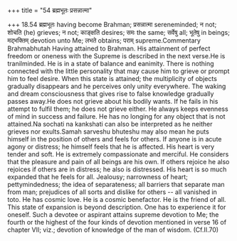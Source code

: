 +++
title = "54 ब्रह्मभूतः प्रसन्नात्मा"

+++
18.54 ब्रह्मभूतः having become Brahman; प्रसन्नात्मा sereneminded; न
not; शोचति (he) grieves; न not; काङ्क्षति desires; समः the same; सर्वेषु
all; भूतेषु in beings; मद्भक्तिम् devotion unto Me; लभते obtains; पराम्
supreme.Commentary Brahmabhutah Having attained to Brahman. His
attainment of perfect freedom or oneness with the Supreme is described
in the next verse.He is tranilminded. He is in a state of balance and
eanimity. There is nothing connected with the little personality that
may cause him to grieve or prompt him to feel desire. When this state is
attained; the multiplicity of objects gradually disappears and he
perceives only unity everywhere. The waking and dream consciousness that
gives rise to false knowledge gradually passes away.He does not grieve
about his bodily wants. If he fails in his attempt to fulfil them; he
does not grieve either. He always keeps evenness of mind in success and
failure. He has no longing for any object that is not attained.Na
sochati na kankshati can also be interpreted as he neither grieves nor
exults.Samah sarveshu bhuteshu may also mean he puts himself in the
position of others and feels for others. If anyone is in acute agony or
distress; he himself feels that he is affected. His heart is very tender
and soft. He is extremely compassionate and merciful. He considers that
the pleasure and pain of all beings are his own. If others rejoice he
also rejoices if others are in distress; he also is distressed. His
heart is so much expanded that he feels for all. Jealousy; narrowness of
heart; pettymindedness; the idea of separateness; all barriers that
separate man from man; prejudices of all sorts and dislike for others --
all vanished in toto. He has cosmic love. He is a cosmic benefactor. He
is the friend of all. This state of expansion is beyond description. One
has to experience it for oneself. Such a devotee or aspirant attains
supreme devotion to Me; the fourth or the highest of the four kinds of
devotion mentioned in verse 16 of chapter VII; viz.; devotion of
knowledge of the man of wisdom. (Cf.II.70)
